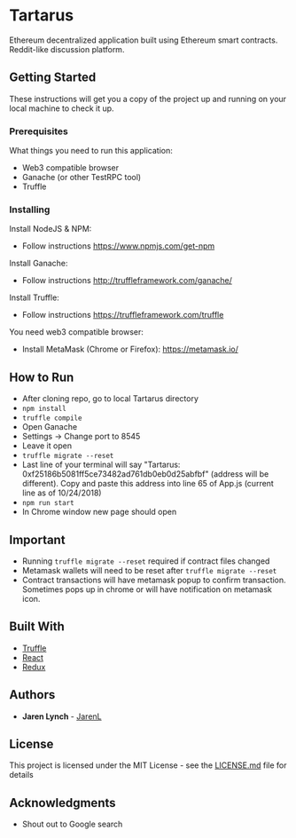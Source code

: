 # Tartarus

Ethereum decentralized application built using Ethereum smart contracts. Reddit-like discussion platform. 

## Getting Started

These instructions will get you a copy of the project up and running on your local machine to check it up. 

### Prerequisites

What things you need to run this application:

- Web3 compatible browser
- Ganache (or other TestRPC tool)
- Truffle

### Installing

Install NodeJS & NPM:
- Follow instructions https://www.npmjs.com/get-npm

Install Ganache:
- Follow instructions http://truffleframework.com/ganache/

Install Truffle:
- Follow instructions https://truffleframework.com/truffle

You need web3 compatible browser:
- Install MetaMask (Chrome or Firefox): https://metamask.io/

## How to Run
- After cloning repo, go to local Tartarus directory
-  ```npm install```
- ```truffle compile```
- Open Ganache
- Settings -> Change port to 8545
- Leave it open
- ```truffle migrate --reset```
- Last line of your terminal will say "Tartarus: 0xf25186b5081ff5ce73482ad761db0eb0d25abfbf" (address will be different). Copy and paste this address into line 65 of App.js (current line as of 10/24/2018)
- ```npm run start```
- In Chrome window new page should open

## Important
- Running ```truffle migrate --reset``` required if contract files changed
- Metamask wallets will need to be reset after ```truffle migrate --reset```
- Contract transactions will have metamask popup to confirm transaction. Sometimes pops up in chrome or will have notification on metamask icon.

## Built With

* [Truffle](https://truffleframework.com/truffle) 
* [React](https://reactjs.org/) 
* [Redux](https://redux.js.org/)

## Authors

* **Jaren Lynch** - [JarenL](https://github.com/JarenL)

## License

This project is licensed under the MIT License - see the [LICENSE.md](LICENSE.md) file for details

## Acknowledgments 
 - Shout out to Google search

